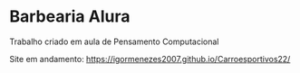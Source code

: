 # Barbearia Alura
Trabalho criado em aula de Pensamento Computacional

Site em andamento: https://igormenezes2007.github.io/Carroesportivos22/
